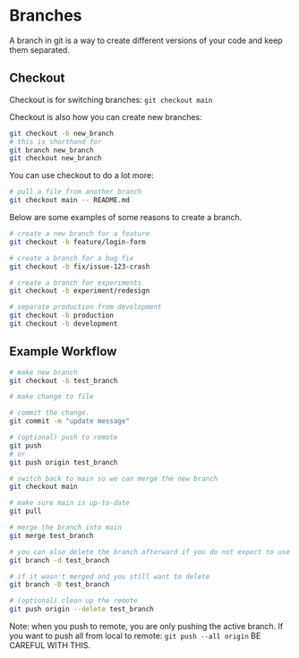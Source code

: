 # Branches

A branch in git is a way to create different versions of your code and keep them
separated.

## Checkout

Checkout is for switching branches: ``git checkout main``

Checkout is also how you can create new branches:
```bash
git checkout -b new_branch
# this is shorthand for
git branch new_branch
git checkout new_branch
```

You can use checkout to do a lot more:
```bash
# pull a file from another branch
git checkout main -- README.md
```


Below are some examples of some reasons to create a branch.

```bash
# create a new branch for a feature
git checkout -b feature/login-form

# create a branch for a bug fix
git checkout -b fix/issue-123-crash

# create a branch for experiments
git checkout -b experiment/redesign

# separate production from development
git checkout -b production
git checkout -b development
```

## Example Workflow
```bash
# make new branch
git checkout -b test_branch

# make change to file

# commit the change.
git commit -m "update message"

# (optional) push to remote
git push
# or
git push origin test_branch

# switch back to main so we can merge the new branch
git checkout main

# make sure main is up-to-date
git pull

# merge the branch into main
git merge test_branch

# you can also delete the branch afterward if you do not expect to use it
git branch -d test_branch

# if it wasn't merged and you still want to delete
git branch -D test_branch

# (optional) clean up the remote
git push origin --delete test_branch
```

Note: when you push to remote, you are only pushing the active branch.
If you want to push all from local to remote: ``git push --all origin`` BE CAREFUL WITH THIS.

